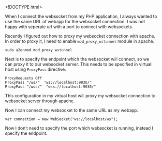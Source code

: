 &lt;!DOCTYPE html&gt;

When I connect the websocket from my PHP application, I always wanted to use the same URL of webapp for the websocket connection. I was not happy with seperate url with a port to connect with websockets.

Recently I figured out how to proxy my websocket connection with apache. In order to proxy it, I need to enable `mod_proxy_wstunnel` module in apache.

    sudo a2enmod mod_proxy_wstunnel

Next is to specify the endpoint which the websocket will connect, so we can proxy it to our websocket server. This needs to be specified in virtual host using `ProxyPass` directive.

    ProxyRequests Off
    ProxyPass "/ws/"  "ws://localhost:9030/"
    ProxyPass "/wss/"  "wss://localhost:9030/"

This configuration in my virtual host will proxy my websocket connection to websocket server through apache.

Now I can connect my websocket to the same URL as my webapp.

    var connection = new WebSocket("ws://localhost/ws");

Now I don’t need to specify the port which websocket is running, instead I specify the endpoint.
